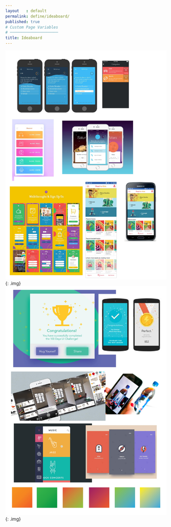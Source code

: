 ```yaml
---
layout   : default
permalink: define/ideaboard/
published: true
# Custom Page Variables
# ─────────────────────
title: Ideaboard
---
```

![IdeaBoard deel 1](../../img/ideaboard1.jpg){: .img}
![IdeaBoard deel 2](../../img/ideaboard2.jpg){: .img}
